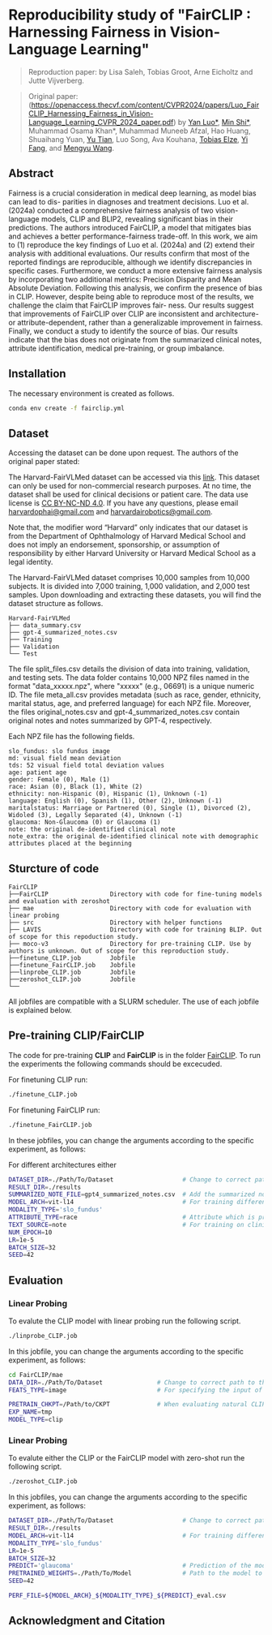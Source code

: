 
# Reproducibility study of "FairCLIP : Harnessing Fairness in Vision-Language Learning"
> Reproduction paper: 
> by Lisa Saleh, Tobias Groot, Arne Eicholtz and Jutte Vijverberg.

> Original paper: (https://openaccess.thecvf.com/content/CVPR2024/papers/Luo_FairCLIP_Harnessing_Fairness_in_Vision-Language_Learning_CVPR_2024_paper.pdf)
> by [Yan Luo*](https://luoyan407.github.io/), [Min Shi*](https://shiminxst.github.io/index.html), Muhammad Osama Khan*, Muhammad Muneeb Afzal, Hao Huang, Shuaihang Yuan,  [Yu Tian](https://yutianyt.com/), Luo Song, Ava Kouhana, [Tobias Elze](http://www.tobias-elze.de/), [Yi Fang](https://engineering.nyu.edu/faculty/yi-fang), and [Mengyu Wang](https://ophai.hms.harvard.edu/team/dr-wang/).


## Abstract

Fairness is a crucial consideration in medical deep learning, as model bias can lead to dis-
parities in diagnoses and treatment decisions. Luo et al. (2024a) conducted a comprehensive
fairness analysis of two vision-language models, CLIP and BLIP2, revealing significant bias
in their predictions. The authors introduced FairCLIP, a model that mitigates bias and
achieves a better performance-fairness trade-off. In this work, we aim to (1) reproduce the
key findings of Luo et al. (2024a) and (2) extend their analysis with additional evaluations.
Our results confirm that most of the reported findings are reproducible, although we identify
discrepancies in specific cases. Furthermore, we conduct a more extensive fairness analysis
by incorporating two additional metrics: Precision Disparity and Mean Absolute Deviation.
Following this analysis, we confirm the presence of bias in CLIP. However, despite being
able to reproduce most of the results, we challenge the claim that FairCLIP improves fair-
ness. Our results suggest that improvements of FairCLIP over CLIP are inconsistent and
architecture- or attribute-dependent, rather than a generalizable improvement in fairness.
Finally, we conduct a study to identify the source of bias. Our results indicate that the
bias does not originate from the summarized clinical notes, attribute identification, medical
pre-training, or group imbalance.

## Installation

The necessary environment is created as follows. 

```bash
conda env create -f fairclip.yml
```

## Dataset
Accessing the dataset can be done upon request. The authors of the original paper stated:

The Harvard-FairVLMed dataset can be accessed via this [link](https://drive.google.com/drive/folders/1bkeifigwOAfnsLvup9mJOSNeA3WsvA2l?usp=drive_link). This dataset can only be used for non-commercial research purposes. At no time, the dataset shall be used for clinical decisions or patient care. The data use license is [CC BY-NC-ND 4.0](https://creativecommons.org/licenses/by-nc-nd/4.0/). If you have any questions, please email <harvardophai@gmail.com> and <harvardairobotics@gmail.com>.

Note that, the modifier word “Harvard” only indicates that our dataset is from the Department of Ophthalmology of Harvard Medical School and does not imply an endorsement, sponsorship, or assumption of responsibility by either Harvard University or Harvard Medical School as a legal identity.

The Harvard-FairVLMed dataset comprises 10,000 samples from 10,000 subjects. It is divided into 7,000 training, 1,000 validation, and 2,000 test samples. Upon downloading and extracting these datasets, you will find the dataset structure as follows.

```
Harvard-FairVLMed
├── data_summary.csv
├── gpt-4_summarized_notes.csv
├── Training
├── Validation
└── Test
```
The file split_files.csv details the division of data into training, validation, and testing sets. The data folder contains 10,000 NPZ files named in the format "data_xxxxx.npz", where "xxxxx" (e.g., 06691) is a unique numeric ID. The file meta_all.csv provides metadata (such as race, gender, ethnicity, marital status, age, and preferred language) for each NPZ file. Moreover, the files original_notes.csv and gpt-4_summarized_notes.csv contain original notes and notes summarized by GPT-4, respectively.

Each NPZ file has the following fields.
```
slo_fundus: slo fundus image
md: visual field mean deviation
tds: 52 visual field total deviation values
age: patient age
gender: Female (0), Male (1)
race: Asian (0), Black (1), White (2)
ethnicity: non-Hispanic (0), Hispanic (1), Unknown (-1)
language: English (0), Spanish (1), Other (2), Unknown (-1)
maritalstatus: Marriage or Partnered (0), Single (1), Divorced (2), Widoled (3), Legally Separated (4), Unknown (-1)
glaucoma: Non-Glaucoma (0) or Glaucoma (1)
note: the original de-identified clinical note
note_extra: the original de-identified clinical note with demographic attributes placed at the beginning
```

## Sturcture of code
```
FairCLIP
├──FairCLIP                 Directory with code for fine-tuning models and evaluation with zeroshot
├── mae                     Directory with code for evaluation with linear probing
├── src                     Directory with helper functions
├── LAVIS                   Directory with code for training BLIP. Out of scope for this repoduction study.  
├── moco-v3                 Directory for pre-training CLIP. Use by authors is unknown. Out of scope for this reproduction study.
├──finetune_CLIP.job        Jobfile
├──finetune_FairCLIP.job    Jobfile
├──linprobe_CLIP.job        Jobfile
├──zeroshot_CLIP.job        Jobfile
└──
```
All jobfiles are compatible with a SLURM scheduler. The use of each jobfile is explained below. 

## Pre-training CLIP/FairCLIP
The code for pre-training **CLIP** and **FairCLIP** is in the folder [FairCLIP](./FairCLIP). To run the experiments the following commands should be excecuded. 

For finetuning CLIP run:
```bash
./finetune_CLIP.job
```

For finetuning FairCLIP run:
```bash
./finetune_FairCLIP.job
```

In these jobfiles, you can change the arguments according to the specific experiment, as follows:

For different architectures either 
```bash
DATASET_DIR=./Path/To/Dataset                   # Change to correct path to the dataset
RESULT_DIR=./results                            
SUMMARIZED_NOTE_FILE=gpt4_summarized_notes.csv  # Add the summarized note file
MODEL_ARCH=vit-l14                              # For training different architectures. Options: vit-b16 | vit-l14
MODALITY_TYPE='slo_fundus'
ATTRIBUTE_TYPE=race                             # Attribute which is protected, only relevant for FairCLIP. Options: race | gender | ethnicity | language
TEXT_SOURCE=note                                # For training on clinical note or text corresponding to label. Options: note | text
NUM_EPOCH=10
LR=1e-5
BATCH_SIZE=32
SEED=42 
```

## Evaluation

### Linear Probing
To evalute the CLIP model with linear probing run the following script.

```bash
./linprobe_CLIP.job
```

In this jobfile, you can change the arguments according to the specific experiment, as follows:

```bash
cd FairCLIP/mae
DATA_DIR=./Path/To/Dataset               # Change to correct path to the dataset
FEATS_TYPE=image                         # For specifying the input of linear layer. Options: image | multimodal

PRETRAIN_CHKPT=/Path/to/CKPT             # When evaluating natural CLIP, .... When evaluating a fine-tuned model, provide corresponding path
EXP_NAME=tmp
MODEL_TYPE=clip                                 
```

### Linear Probing
To evalute either the CLIP or the FairCLIP model with zero-shot run the following script.

```bash
./zeroshot_CLIP.job
```

In this jobfiles, you can change the arguments according to the specific experiment, as follows:

``` bash
DATASET_DIR=./Path/To/Dataset                   # Change to correct path to the dataset
RESULT_DIR=./results
MODEL_ARCH=vit-l14                              # For training different architectures. Options: vit-b16 | vit-l14
MODALITY_TYPE='slo_fundus'
LR=1e-5
BATCH_SIZE=32
PREDICT='glaucoma'                              # Prediction of the model. Options: 'glaucoma' | 'race' | 'gender' | 'ethnicity' | 'language'
PRETRAINED_WEIGHTS=./Path/To/Model              # Path to the model to evaluate. If the model is not finetuned: leave empty. If the model is finetuned: change to correct path
SEED=42

PERF_FILE=${MODEL_ARCH}_${MODALITY_TYPE}_${PREDICT}_eval.csv
```

## Acknowledgment and Citation

